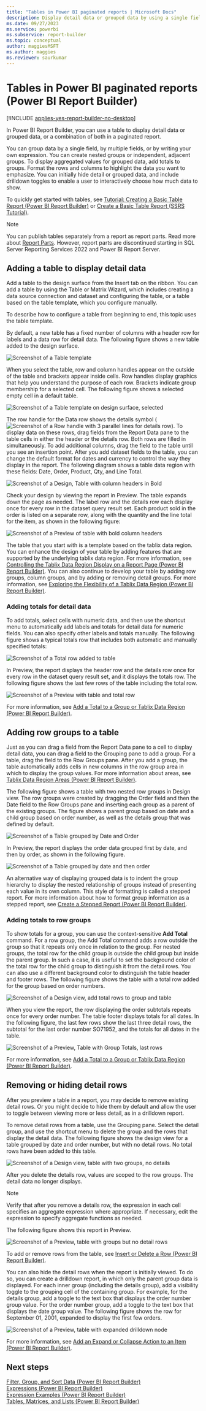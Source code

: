 ```yaml
---
title: "Tables in Power BI paginated reports | Microsoft Docs"
description: Display detail data or grouped data by using a single field or multiple fields, or by writing your own expression in a Power BI paginated report in Power BI Report Builder.
ms.date: 09/27/2023
ms.service: powerbi
ms.subservice: report-builder
ms.topic: conceptual
author: maggiesMSFT
ms.author: maggies
ms.reviewer: saurkumar
---
```

# Tables in Power BI paginated reports (Power BI Report Builder)

[!INCLUDE [applies-yes-report-builder-no-desktop](../../includes/applies-yes-report-builder-no-desktop.md)]

 In Power BI Report Builder, you can use a table to display detail data or grouped data, or a combination of both in a paginated report.   
   
 You can group data by a single field, by multiple fields, or by writing your own expression. You can create nested groups or independent, adjacent groups. To display aggregated values for grouped data, add totals to groups. Format the rows and columns to highlight the data you want to emphasize. You can initially hide detail or grouped data, and include drilldown toggles to enable a user to interactively choose how much data to show.  
  
 To quickly get started with tables, see [Tutorial: Creating a Basic Table Report &#40;Power BI Report Builder&#41;](/sql/reporting-services/tutorial-creating-a-basic-table-report-report-builder) or [Create a Basic Table Report &#40;SSRS Tutorial&#41;](/sql/reporting-services/create-a-basic-table-report-ssrs-tutorial).  
  
> [!NOTE]  
>  You can publish tables separately from a report as report parts. Read more about [Report Parts](/sql/reporting-services/report-design/report-parts-report-builder-and-ssrs). However, report parts are discontinued starting in SQL Server Reporting Services 2022 and Power BI Report Server.
  
  
##  <a name="AddingTable"></a> Adding a table to display detail data  
 Add a table to the design surface from the Insert tab on the ribbon. You can add a table by using the Table or Matrix Wizard, which includes creating a data source connection and dataset and configuring the table, or a table based on the table template, which you configure manually.  
  
  
 To describe how to configure a table from beginning to end, this topic uses the table template.  
  
 By default, a new table has a fixed number of columns with a header row for labels and a data row for detail data. The following figure shows a new table added to the design surface.  
  
 ![Screenshot of a Table template](media/table-template-new.gif "Screenshot of a Table template")  
  
 When you select the table, row and column handles appear on the outside of the table and brackets appear inside cells. Row handles display graphics that help you understand the purpose of each row. Brackets indicate group membership for a selected cell. The following figure shows a selected empty cell in a default table.  
  
 ![Screenshot of a Table template on design surface, selected](media/table-template-new-selected.gif "Screenshot of a Table template on design surface, selected")  
  
 The row handle for the Data row shows the details symbol (![Screenshot of a Row handle with 3 parallel lines for details row](media/icon-tablix-details-row.gif "Screenshot of a Row handle with 3 parallel lines for details row")). To display data on these rows, drag fields from the Report Data pane to the table cells in either the header or the details row. Both rows are filled in simultaneously. To add additional columns, drag the field to the table until you see an insertion point. After you add dataset fields to the table, you can change the default format for dates and currency to control the way they display in the report. The following diagram shows a table data region with these fields: Date, Order, Product, Qty, and Line Total.  
  
 ![Screenshot of a Design, Table with column headers in Bold](media/basic-table-details-formatted-design.gif "Screenshot of a Design, Table with column headers in Bold")  
  
 Check your design by viewing the report in Preview. The table expands down the page as needed. The label row and the details row each display once for every row in the dataset query result set. Each product sold in the order is listed on a separate row, along with the quantity and the line total for the item, as shown in the following figure:  
  
 ![Screenshot of a Preview of table with bold column headers](media/basic-table-details-formatted-preview.png "Screenshot of a Preview of table with bold column headers")  
  
 The table that you start with is a template based on the tablix data region. You can enhance the design of your table by adding features that are supported by the underlying tablix data region. For more information, see [Controlling the Tablix Data Region Display on a Report Page &#40;Power BI Report Builder&#41;](/sql/reporting-services/report-design/controlling-the-tablix-data-region-display-on-a-report-page). You can also continue to develop your table by adding row groups, column groups, and by adding or removing detail groups. For more information, see [Exploring the Flexibility of a Tablix Data Region &#40;Power BI Report Builder&#41;](/sql/reporting-services/report-design/exploring-the-flexibility-of-a-tablix-data-region-report-builder-and-ssrs).  
  
### Adding totals for detail data  
 To add totals, select cells with numeric data, and then use the shortcut menu to automatically add labels and totals for detail data for numeric fields. You can also specify other labels and totals manually. The following figure shows a typical totals row that includes both automatic and manually specified totals:  
  
 ![Screenshot of a Total row added to table](media/basic-table-details-total-design.gif "Screenshot of a Total row added to table")  
  
 In Preview, the report displays the header row and the details row once for every row in the dataset query result set, and it displays the totals row. The following figure shows the last few rows of the table including the total row.  
  
 ![Screenshot of a Preview with table and total row](media/basic-table-details-total-preview.gif "Screenshot of a Preview with table and total row")  
  
 For more information, see [Add a Total to a Group or Tablix Data Region &#40;Power BI Report Builder&#41;](/sql/reporting-services/report-design/add-a-total-to-a-group-or-tablix-data-region-report-builder-and-ssrs).  
  
##  <a name="AddingRowGroups"></a> Adding row groups to a table  
 Just as you can drag a field from the Report Data pane to a cell to display detail data, you can drag a field to the Grouping pane to add a group. For a table, drag the field to the Row Groups pane. After you add a group, the table automatically adds cells in new columns in the row group area in which to display the group values. For more information about areas, see [Tablix Data Region Areas &#40;Power BI Report Builder&#41;](../../paginated-reports/report-design/render-data-regions-report-builder-service.md).  
  
 The following figure shows a table with two nested row groups in Design view. The row groups were created by dragging the Order field and then the Date field to the Row Groups pane and inserting each group as a parent of the existing groups. The figure shows a parent group based on date and a child group based on order number, as well as the details group that was defined by default.  
  
 ![Screenshot of a Table grouped by Date and Order](media/basic-table-groups-design.gif "Screenshot of a Table grouped by Date and Order")  
  
 In Preview, the report displays the order data grouped first by date, and then by order, as shown in the following figure.  
  
 ![Screenshot of a Table grouped by date and then order](media/basic-table-groups-preview.png "Screenshot of a Table grouped by date and then order")  
  
 An alternative way of displaying grouped data is to indent the group hierarchy to display the nested relationship of groups instead of presenting each value in its own column. This style of formatting is called a stepped report. For more information about how to format group information as a stepped report, see [Create a Stepped Report &#40;Power BI Report Builder&#41;](../../paginated-reports/report-design/create-stepped-report-report-builder.md).  
  
### Adding totals to row groups  
 To show totals for a group, you can use the context-sensitive **Add Total** command. For a row group, the Add Total command adds a row outside the group so that it repeats only once in relation to the group. For nested groups, the total row for the child group is outside the child group but inside the parent group. In such a case, it is useful to set the background color of the total row for the child group to distinguish it from the detail rows. You can also use a different background color to distinguish the table header and footer rows. The following figure shows the table with a total row added for the group based on order numbers.  
  
 ![Screenshot of a Design view, add total rows to group and table](media/basic-table-groups-totals-color-design.gif "Screenshot of a Design view, add total rows to group and table")  
  
 When you view the report, the row displaying the order subtotals repeats once for every order number. The table footer displays totals for all dates. In the following figure, the last few rows show the last three detail rows, the subtotal for the last order number SO71952, and the totals for all dates in the table.  
  
 ![Screenshot of a Preview, Table with Group Totals, last rows](media/basic-table-groups-totals-color-preview-bottom.gif "Screenshot of a Preview, Table with Group Totals, last rows")  
  
 For more information, see [Add a Total to a Group or Tablix Data Region &#40;Power BI Report Builder&#41;](/sql/reporting-services/report-design/add-a-total-to-a-group-or-tablix-data-region-report-builder-and-ssrs).  
  
##  <a name="RemovingHidingRows"></a> Removing or hiding detail rows  
 After you preview a table in a report, you may decide to remove existing detail rows. Or you might decide to hide them by default and allow the user to toggle between viewing more or less detail, as in a drilldown report.  
  
 To remove detail rows from a table, use the Grouping pane. Select the detail group, and use the shortcut menu to delete the group and the rows that display the detail data. The following figure shows the design view for a table grouped by date and order number, but with no detail rows. No total rows have been added to this table.  
  
 ![Screenshot of a Design view, table with two groups, no details](media/basic-table-groups-drilldown-no-details-design.gif "Screenshot of a Design view, table with two groups, no details")  
  
 After you delete the details row, values are scoped to the row groups. The detail data no longer displays.  
  
> [!NOTE]  
>  Verify that after you remove a details row, the expression in each cell specifies an aggregate expression where appropriate. If necessary, edit the expression to specify aggregate functions as needed.  
  
 The following figure shows this report in Preview.  
  
 ![Screenshot of a Preview, table with groups but no detail rows](media/basic-table-groups-no-details-preview.gif "Screenshot of a Preview, table with groups but no detail rows")  
  
 To add or remove rows from the table, see [Insert or Delete a Row &#40;Power BI Report Builder&#41;](/sql/reporting-services/report-design/insert-or-delete-a-row-report-builder-and-ssrs).  
  
 You can also hide the detail rows when the report is initially viewed. To do so, you can create a drilldown report, in which only the parent group data is displayed. For each inner group (including the details group), add a visibility toggle to the grouping cell of the containing group. For example, for the details group, add a toggle to the text box that displays the order number group value. For the order number group, add a toggle to the text box that displays the date group value. The following figure shows the row for September 01, 2001, expanded to display the first few orders.  
  
 ![Screenshot of a Preview, table with expanded drilldown node](media/basic-table-groups-drilldown-preview.gif "Screenshot of a Preview, table with expanded drilldown node")  
  
 For more information, see [Add an Expand or Collapse Action to an Item &#40;Power BI Report Builder&#41;](/sql/reporting-services/report-design/add-an-expand-or-collapse-action-to-an-item-report-builder-and-ssrs).  
  
## Next steps  
 [Filter, Group, and Sort Data &#40;Power BI Report Builder&#41;](../../paginated-reports/report-design/filter-group-sort-data-report-builder.md)   
 [Expressions &#40;Power BI Report Builder&#41;](../../paginated-reports/expressions/report-builder-expressions.md)   
 [Expression Examples &#40;Power BI Report Builder&#41;](../../paginated-reports/expressions/report-builder-expression-examples.md)   
 [Tables, Matrices, and Lists &#40;Power BI Report Builder&#41;](../../paginated-reports/report-builder-tables-matrices-lists.md)  
  
  
